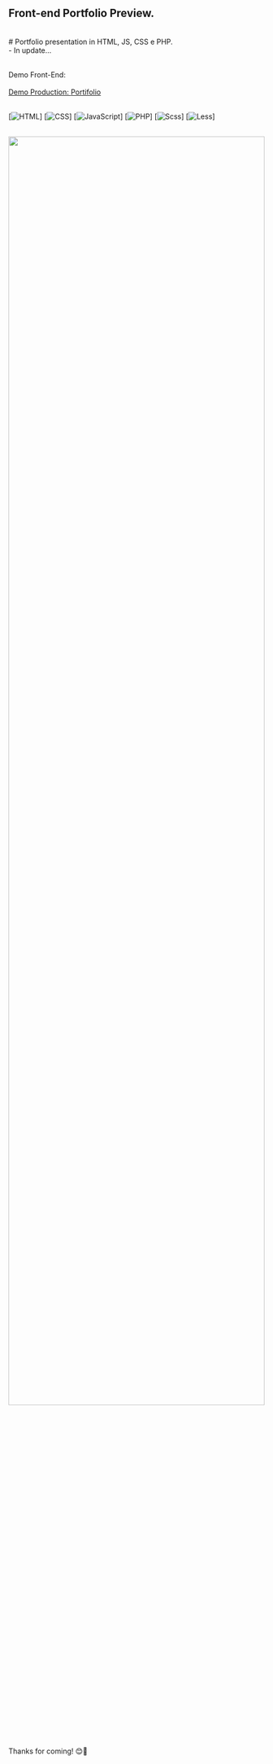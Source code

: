 ## Front-end Portfolio Preview.
</br>
# Portfolio presentation in HTML, JS, CSS e PHP.</br>
- In update...
</br></br>

Demo Front-End: <a href="https://adrianalcr.github.io/"></br></br>
Demo Production: <a href="https://adrianalima.vercel.app/">Portifolio</a></br></br> 
 
[![HTML](https://img.shields.io/badge/html-orange)]
[![CSS](https://img.shields.io/badge/css-darkmagenta)]
[![JavaScript](https://img.shields.io/badge/javascript-yellow)]
[![PHP](https://img.shields.io/badge/php-blue)]
[![Scss](https://img.shields.io/badge/scss-pink)]
[![Less](https://img.shields.io/badge/less-violet)]
 
</br>
 
 <img src="screen.png" width="100%" height="80%"/>
  
</br></br>
Thanks for coming! 😊🤗
